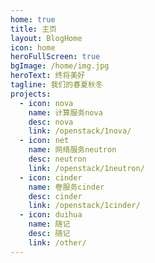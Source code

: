 ```yaml
---
home: true
title: 主页
layout: BlogHome
icon: home
heroFullScreen: true
bgImage: /home/img.jpg
heroText: 终将美好
tagline: 我们的春夏秋冬
projects:
  - icon: nova
    name: 计算服务nova
    desc: nova
    link: /openstack/1nova/
  - icon: net
    name: 网络服务neutron
    desc: neutron
    link: /openstack/1neutron/
  - icon: cinder
    name: 卷服务cinder
    desc: cinder
    link: /openstack/1cinder/
  - icon: duihua
    name: 随记
    desc: 随记
    link: /other/
---
```


